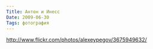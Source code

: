 ```yaml
---
Title: Антон и Инесс
Date: 2009-06-30
Tags: фотография
---
```


http://www.flickr.com/photos/alexeypegov/3675949632/